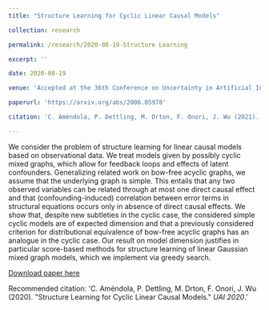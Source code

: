 ```yaml
---
title: "Structure Learning for Cyclic Linear Causal Models"

collection: research

permalink: /research/2020-08-19-Structure Learning

excerpt: ''

date: 2020-08-19

venue: 'Accepted at the 36th Conference on Uncertainty in Artificial Intelligence (UAI) 2020'

paperurl: 'https://arxiv.org/abs/2006.05978'

citation: 'C. Améndola, P. Dettling, M. Drton, F. Onori, J. Wu (2021). &quot;Structure Learning for Cyclic Linear Causal Models.&quot; <i>UAI 2020</i>.'

---
```

We consider the problem of structure learning for linear causal models based on observational data. We treat models given by possibly cyclic mixed graphs, which allow for feedback loops and effects of latent confounders. Generalizing related work on bow-free acyclic graphs, we assume that the underlying graph is simple. This entails that any two observed variables can be related through at most one direct causal effect and that (confounding-induced) correlation between error terms in structural equations occurs only in absence of direct causal effects. We show that, despite new subtleties in the cyclic case, the considered simple cyclic models are of expected dimension and that a previously considered criterion for distributional equivalence of bow-free acyclic graphs has an analogue in the cyclic case. Our result on model dimension justifies in particular score-based methods for structure learning of linear Gaussian mixed graph models, which we implement via greedy search.

[Download paper here](https://arxiv.org/pdf/2006.05978.pdf)

Recommended citation: 'C. Améndola, P. Dettling, M. Drton, F. Onori, J. Wu (2020). &quot;Structure Learning for Cyclic Linear Causal Models.&quot; <i>UAI 2020</i>.'
